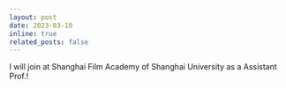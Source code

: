 ```yaml
---
layout: post
date: 2023-03-10
inline: true
related_posts: false
---
```


I will join at Shanghai Film Academy of Shanghai University as a Assistant Prof.! 
 
